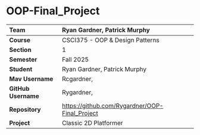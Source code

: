 # OOP-Final_Project

| Team                | Ryan Gardner, Patrick Murphy                               |
| :------------------ | :--------------------------------------------------------- |
| **Course**          | CSCI375 - OOP & Design Patterns                            |
| **Section**         | 1                                                          |
| **Semester**        | Fall 2025                                                  |
| **Student**         | Ryan Gardner, Patrick Murphy                               |
| **Mav Username**    | Rcgardner,                                                 |
| **GitHub Username** | Rygardner,                                                 |
| **Repository**      | https://github.com/Rygardner/OOP-Final_Project             |
| **Project**         | Classic 2D Platformer                                      |
